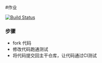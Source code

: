 #作业

[![Build Status](https://www.travis-ci.org/twlk27/homework1.svg?branch=master)](https://www.travis-ci.org/twlk27/homework1)

### 步骤

* fork 代码
* 修改代码跑通测试
* 将代码提交回主干仓库，让代码通过CI测试